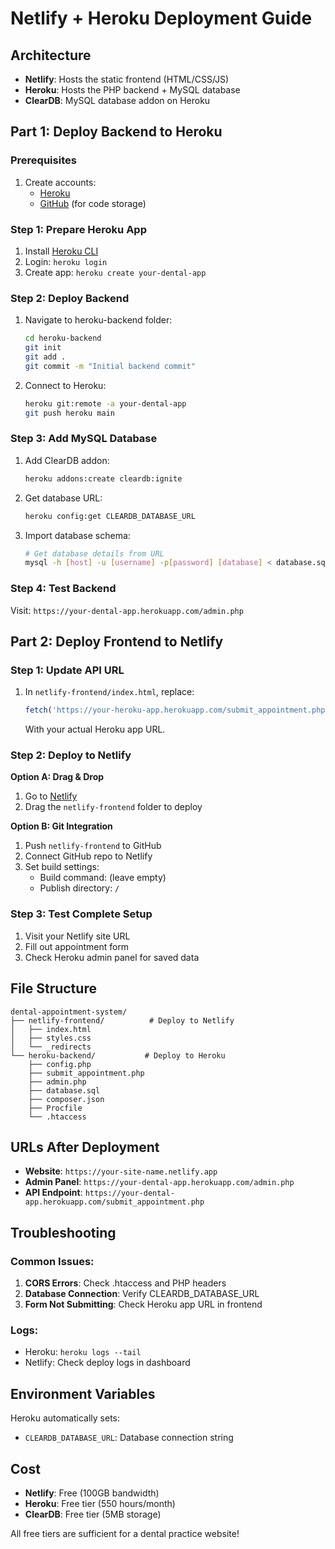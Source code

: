 # Netlify + Heroku Deployment Guide

## Architecture
- **Netlify**: Hosts the static frontend (HTML/CSS/JS)
- **Heroku**: Hosts the PHP backend + MySQL database
- **ClearDB**: MySQL database addon on Heroku

## Part 1: Deploy Backend to Heroku

### Prerequisites
1. Create accounts:
   - [Heroku](https://heroku.com)
   - [GitHub](https://github.com) (for code storage)

### Step 1: Prepare Heroku App
1. Install [Heroku CLI](https://devcenter.heroku.com/articles/heroku-cli)
2. Login: `heroku login`
3. Create app: `heroku create your-dental-app`

### Step 2: Deploy Backend
1. Navigate to heroku-backend folder:
   ```bash
   cd heroku-backend
   git init
   git add .
   git commit -m "Initial backend commit"
   ```

2. Connect to Heroku:
   ```bash
   heroku git:remote -a your-dental-app
   git push heroku main
   ```

### Step 3: Add MySQL Database
1. Add ClearDB addon:
   ```bash
   heroku addons:create cleardb:ignite
   ```

2. Get database URL:
   ```bash
   heroku config:get CLEARDB_DATABASE_URL
   ```

3. Import database schema:
   ```bash
   # Get database details from URL
   mysql -h [host] -u [username] -p[password] [database] < database.sql
   ```

### Step 4: Test Backend
Visit: `https://your-dental-app.herokuapp.com/admin.php`

## Part 2: Deploy Frontend to Netlify

### Step 1: Update API URL
1. In `netlify-frontend/index.html`, replace:
   ```javascript
   fetch('https://your-heroku-app.herokuapp.com/submit_appointment.php'
   ```
   With your actual Heroku app URL.

### Step 2: Deploy to Netlify
**Option A: Drag & Drop**
1. Go to [Netlify](https://netlify.com)
2. Drag the `netlify-frontend` folder to deploy

**Option B: Git Integration**
1. Push `netlify-frontend` to GitHub
2. Connect GitHub repo to Netlify
3. Set build settings:
   - Build command: (leave empty)
   - Publish directory: `/`

### Step 3: Test Complete Setup
1. Visit your Netlify site URL
2. Fill out appointment form
3. Check Heroku admin panel for saved data

## File Structure

```
dental-appointment-system/
├── netlify-frontend/          # Deploy to Netlify
│   ├── index.html
│   ├── styles.css
│   └── _redirects
└── heroku-backend/           # Deploy to Heroku
    ├── config.php
    ├── submit_appointment.php
    ├── admin.php
    ├── database.sql
    ├── composer.json
    ├── Procfile
    └── .htaccess
```

## URLs After Deployment
- **Website**: `https://your-site-name.netlify.app`
- **Admin Panel**: `https://your-dental-app.herokuapp.com/admin.php`
- **API Endpoint**: `https://your-dental-app.herokuapp.com/submit_appointment.php`

## Troubleshooting

### Common Issues:
1. **CORS Errors**: Check .htaccess and PHP headers
2. **Database Connection**: Verify CLEARDB_DATABASE_URL
3. **Form Not Submitting**: Check Heroku app URL in frontend

### Logs:
- Heroku: `heroku logs --tail`
- Netlify: Check deploy logs in dashboard

## Environment Variables
Heroku automatically sets:
- `CLEARDB_DATABASE_URL`: Database connection string

## Cost
- **Netlify**: Free (100GB bandwidth)
- **Heroku**: Free tier (550 hours/month)
- **ClearDB**: Free tier (5MB storage)

All free tiers are sufficient for a dental practice website!